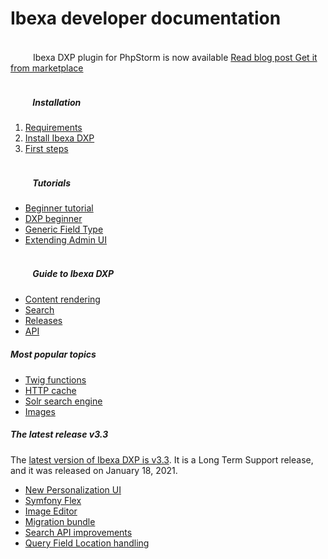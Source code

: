 <div class="front-page">
    <div class="row">
        <h1>Ibexa developer documentation</h1>
    </div>
    <div class="row mt-5 pb-4">
        <div class="col-12">
            <div class="announcement" role="alert">
                <div class="d-flex justify-content-between align-items-center">
                    <span>
                        <svg class="tile-icon align-middle" width="32" height="32" viewBox="0 0 140 140" xmlns="http://www.w3.org/2000/svg">
                            <g transform="matrix(5.833333333333333,0,0,5.833333333333333,0,0)"><path d="M17.436,10.852a1.7,1.7,0,1,1,2.4-2.4,1.752,1.752,0,0,1,.391.59.441.441,0,0,0,.314.267A.422.422,0,0,0,20.93,9.2l1.325-1.325a.858.858,0,0,0-.012-1.213l-1.39-1.389a1.661,1.661,0,0,0,.765-.436,1.733,1.733,0,0,0-2.451-2.45,1.659,1.659,0,0,0-.435.764l-1.39-1.389a.858.858,0,0,0-1.213-.013L14.9,2.975a.417.417,0,0,0-.119.345.442.442,0,0,0,.193.317,1.745,1.745,0,0,1,.269.221,1.7,1.7,0,1,1-2.4,2.4,1.752,1.752,0,0,1-.221-.27A.438.438,0,0,0,12.3,5.8a.422.422,0,0,0-.345.12l-1.23,1.23a.859.859,0,0,0,.013,1.213l4.9,4.9a.857.857,0,0,0,1.212.013l1.325-1.325a.421.421,0,0,0,.113-.39.439.439,0,0,0-.267-.314A1.774,1.774,0,0,1,17.436,10.852Z" fill="none" stroke="var(--ibexa-jazzberry)" stroke-linecap="round" stroke-linejoin="round" stroke-width="1.5"></path><path d="M1.484 13.5L1.484 22.5" fill="none" stroke="var(--ibexa-jazzberry)" stroke-linecap="round" stroke-linejoin="round" stroke-width="1.5"></path><path d="M1.484,21h16.5a3,3,0,0,0-3-3h-3.75a3,3,0,0,0-3-3H1.484" fill="none" stroke="var(--ibexa-jazzberry)" stroke-linecap="round" stroke-linejoin="round" stroke-width="1.5"></path><path d="M7.484 18L11.234 18" fill="none" stroke="var(--ibexa-jazzberry)" stroke-linecap="round" stroke-linejoin="round" stroke-width="1.5"></path></g>
                        </svg>
                        Ibexa DXP plugin for PhpStorm is now available
                    </span>
                    <span>
                        <a href="https://www.ibexa.co/blog/save-time-with-ibexa-dxp-s-latest-ide-plugin" class="btn btn-sm btn-announcement-outline mr-4" target="_blank">
                            Read blog post
                        </a>
                        <a href="https://plugins.jetbrains.com/plugin/17239-ibexa-dxp" class="btn btn-sm btn-announcement" target="_blank">
                            Get it from marketplace
                        </a>
                    </span>
                </div>
            </div>
        </div>
    </div>
    <div class="row">
        <div class="col-lg px-2 px-lg-4">
            <div class="tile">
                <div class="row">
                    <div class="col-lg">
                        <h5 class="tile-title">
                            <svg class="tile-icon align-middle" width="32" height="32">
                                <use fill="var(--ibexa-jazzberry)" xlink:href="images/ez-icons.svg#publish"></use>
                            </svg>
                            Installation
                        </h5>
                        <div class="tile-body">
                            <ol>
                                <li><a href="getting_started/requirements/">Requirements</a></li>
                                <li><a href="getting_started/install_ez_platform/">Install Ibexa DXP</a></li>
                                <li><a href="getting_started/first_steps/">First steps</a></li>
                            </ol>
                        </div>
                    </div>
                </div>
            </div>
        </div>
        <div class="col-lg px-2">
            <div class="tile">
                <div class="row">
                    <div class="col-lg">
                        <h5 class="tile-title">
                            <svg class="tile-icon align-middle" width="32" height="32">
                                <use fill="var(--ibexa-jazzberry)" xlink:href="images/ez-icons.svg#about"></use>
                            </svg>
                            Tutorials
                        </h5>
                        <div class="tile-body">
                            <ul>
                                <li><a href="tutorials/platform_beginner/building_a_bicycle_route_tracker_in_ez_platform/">Beginner tutorial</a></li>
                                <li><a href="tutorials/enterprise_beginner/ez_enterprise_beginner_tutorial_-_its_a_dogs_world/">DXP beginner</a></li>
                                <li><a href="tutorials/generic_field_type/creating_a_point2d_field_type/">Generic Field Type</a></li>
                                <li><a href="tutorials/extending_admin_ui/extending_admin_ui/">Extending Admin UI</a></li>
                            </ul>
                        </div>
                    </div>
                </div>
            </div>
        </div>
        <div class="col-lg px-2 px-lg-4">
            <div class="tile">
                <div class="row">
                    <div class="col-lg">
                        <h5 class="tile-title">
                            <svg class="tile-icon align-middle" width="32" height="32">
                                <use fill="var(--ibexa-jazzberry)" xlink:href="images/ez-icons.svg#settings-config"></use>
                            </svg>
                            Guide to Ibexa DXP
                        </h5>
                    <div class="tile-body">
                        <ul>
                            <li><a href="guide/content_rendering/render_content/render_content/">Content rendering</a></li>
                            <li><a href="guide/search/search/">Search</a></li>
                            <li><a href="releases/ibexa_dxp_v3.3/">Releases</a></li>
                            <li><a href="api/public_php_api/">API</a></li>
                        </ul>
                    </div>
                </div>
            </div>
        </div>
    </div>
    </div>
    <div class="row mt-5">
        <div class="col-lg-4 mb-5 most-popular">
            <h5>
                Most popular topics
                <svg class="tile-icon" width="15" height="15">
                    <use fill="var(--ibexa-jazzberry)" xlink:href="images/ez-icons.svg#bookmark-active"></use>
                </svg>
            </h5>
                <ul>
                    <li><a href="guide/content_rendering/twig_function_reference/twig_functions_reference/">Twig functions</a></li>
                    <li><a href="guide/cache/http_cache/">HTTP cache</a></li>
                    <li><a href="guide/search/solr/">Solr search engine</a></li>
                    <li><a href="guide/images/">Images</a></li>
                </ul>
        </div>
        <div class="col-lg-8 mb-5 latest-release">
            <h5>
                The latest release
                <span class="pill">v3.3</span>
            </h5>
            <div class="row mt-3">
                <div class="col-lg-5">The <a href="releases/ibexa_dxp_v3.3/">latest version of Ibexa DXP is v3.3</a>. It is a Long Term Support release, and it was released on January 18, 2021.
                </div>
                <div class="col-sm-7 features">
                    <ul>
                        <li><a href="releases/ibexa_dxp_v3.3/#new-personalization-ui">New Personalization UI</a></li>
                        <li><a href="releases/ibexa_dxp_v3.3/#symfony-flex">Symfony Flex</a></li>
                        <li><a href="releases/ibexa_dxp_v3.3/#image-editor">Image Editor</a></li>
                        <li><a href="releases/ibexa_dxp_v3.3/#migration-bundle">Migration bundle</a></li>
                        <li><a href="releases/ibexa_dxp_v3.3/#extended-search-api-capabilities">Search API improvements</a></li>
                        <li><a href="releases/ibexa_dxp_v3.3/#query-field-location-handling">Query Field Location handling</a></li>
                    </ul>
                </div>
            </div>
        </div>
    </div>
</div>
